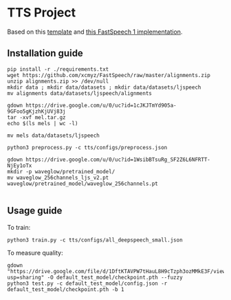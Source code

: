 # TTS Project

Based on this [template](https://github.com/WrathOfGrapes/asr_project_template) and [this FastSpeech 1 implementation](https://github.com/xcmyz/FastSpeech).

## Installation guide

```
pip install -r ./requirements.txt
wget https://github.com/xcmyz/FastSpeech/raw/master/alignments.zip
unzip alignments.zip >> /dev/null
mkdir data ; mkdir data/datasets ; mkdir data/datasets/ljspeech
mv alignments data/datasets/ljspeech/alignments

gdown https://drive.google.com/u/0/uc?id=1cJKJTmYd905a-9GFoo5gKjzhKjUVj83j
tar -xvf mel.tar.gz
echo $(ls mels | wc -l)

mv mels data/datasets/ljspeech

python3 preprocess.py -c tts/configs/preprocess.json

gdown https://drive.google.com/u/0/uc?id=1WsibBTsuRg_SF2Z6L6NFRTT-NjEy1oTx
mkdir -p waveglow/pretrained_model/
mv waveglow_256channels_ljs_v2.pt waveglow/pretrained_model/waveglow_256channels.pt


```

## Usage guide

To train:
```shell
python3 train.py -c tts/configs/all_deepspeech_small.json
```

To measure quality:
```shell
gdown "https://drive.google.com/file/d/1DftKTAVPW7tHauL8H9cTzph3ozMMkE3F/view?usp=sharing" -O default_test_model/checkpoint.pth --fuzzy
python3 test.py -c default_test_model/config.json -r default_test_model/checkpoint.pth -b 1
```